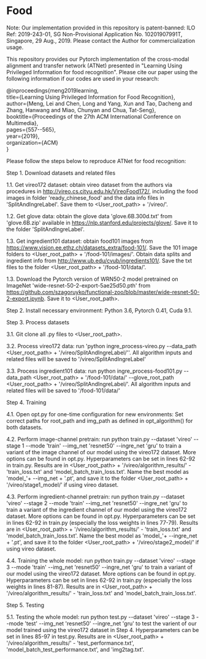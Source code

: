 # Food


Note: Our implementation provided in this repository is patent-banned: ILO Ref: 2019-243-01, SG Non-Provisional Application No. 10201907991T, Singapore, 29 Aug., 2019. Please contact the Author for commercialization usage.  

This repository provides our Pytorch implementation of the cross-modal alignment and transfer network (ATNet) presented in "Learning Using Privileged Information for food recognition". Please cite our paper using the following information if our codes are used in your research:

@inproceedings{meng2019learning,\
  title={Learning Using Privileged Information for Food Recognition},\
  author={Meng, Lei and Chen, Long and Yang, Xun and Tao, Dacheng and Zhang, Hanwang and Miao, Chunyan and Chua, Tat-Seng},\
  booktitle={Proceedings of the 27th ACM International Conference on Multimedia},\
  pages={557--565},\
  year={2019},\
  organization={ACM}\
}


Please follow the steps below to reproduce ATNet for food recognition:

Step 1. Download datasets and related files

1.1. Get vireo172 dataset: obtain vireo dataset from the authors via procedures in http://vireo.cs.cityu.edu.hk/VireoFood172/, including the food images in folder 'ready_chinese_food' and the data info files in 'SplitAndIngreLabel'. Save them to <User_root_path> + '/vireo/'.

1.2. Get glove data: obtain the glove data 'glove.6B.300d.txt' from 'glove.6B.zip' available in https://nlp.stanford.edu/projects/glove/. Save it to the folder 'SplitAndIngreLabel'.

1.3. Get ingredient101 dataset: obtain food101 images from https://www.vision.ee.ethz.ch/datasets_extra/food-101/. Save the 101 image folders to <User_root_path> + '/food-101/images/'. Obtain data splits and ingredient info from http://www.ub.edu/cvub/ingredients101/. Save the txt files to the folder <User_root_path> + '/food-101/data/'.

1.3. Download the Pytorch version of WRN50-2 model pretrained on ImageNet 'wide-resnet-50-2-export-5ae25d50.pth' from https://github.com/szagoruyko/functional-zoo/blob/master/wide-resnet-50-2-export.ipynb. Save it to <User_root_path>.

Step 2. Install necessary environment: Python 3.6, Pytorch 0.41, Cuda 9.1.

Step 3. Process datasets

3.1. Git clone all .py files to <User_root_path>.

3.2. Process vireo172 data: run 'python ingre_process-vireo.py --data_path <User_root_path> + '/vireo/SplitAndIngreLabel/''. All algorithm inputs and related files will be saved to '/vireo/SplitAndIngreLabel'

3.3. Process ingredient101 data: run python ingre_process-food101.py --data_path <User_root_path> + '/food-101/data/' --glove_root_path <User_root_path> + '/vireo/SplitAndIngreLabel/'. All algorithm inputs and related files will be saved to '/food-101/data/'

Step 4. Training

4.1. Open opt.py for one-time configuration for new environments: Set correct paths for root_path and img_path as defined in opt_algorithm() for both datasets.

4.2. Perform image-channel pretrain: run python train.py --dataset 'vireo' --stage 1 --mode 'train' --img_net 'resnet50' --ingre_net 'gru' to train a variant of the image channel of our model using the vireo172 dataset. More options can be found in opt.py. Hyperparameters can be set in lines 62-92 in train.py. Results are in <User_root_path> + '/vireo/algorithm_results/' - 'train_loss.txt' and 'model_batch_train_loss.txt'. Name the best model as 'model_'+ --img_net + '.pt', and save it to the folder <User_root_path> + '/vireo/stage1_model/' if using vireo dataset.

4.3. Perform ingredient-channel pretrain: run python train.py --dataset 'vireo' --stage 2 --mode 'train' --img_net 'resnet50' --ingre_net 'gru' to train a variant of the ingredient channel of our model using the vireo172 dataset. More options can be found in opt.py. Hyperparameters can be set in lines 62-92 in train.py (especially the loss weights in lines 77-79). Results are in <User_root_path> + '/vireo/algorithm_results/' - 'train_loss.txt' and 'model_batch_train_loss.txt'. Name the best model as 'model_'+ --ingre_net + '.pt', and save it to the folder <User_root_path> + '/vireo/stage2_model/' if using vireo dataset.

4.4. Training the whole model: run python train.py --dataset 'vireo' --stage 3 --mode 'train' --img_net 'resnet50' --ingre_net 'gru' to train a variant of our model using the vireo172 dataset. More options can be found in opt.py. Hyperparameters can be set in lines 62-92 in train.py (especially the loss weights in lines 81-87). Results are in <User_root_path> + '/vireo/algorithm_results/' - 'train_loss.txt' and 'model_batch_train_loss.txt'.

Step 5. Testing

5.1. Testing the whole model: run python test.py --dataset 'vireo' --stage 3 --mode 'test' --img_net 'resnet50' --ingre_net 'gru' to test the varient of our model trained using the vireo172 dataset in Step 4. Hyperparameters can be set in lines 85-97 in test.py. Results are in <User_root_path> + '/vireo/algorithm_results/' - 'test_performance.txt', 'model_batch_test_performance.txt', and 'img2tag.txt'. 
